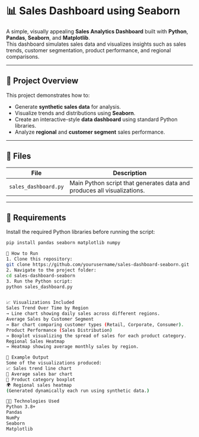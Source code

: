 # 📊 Sales Dashboard using Seaborn

A simple, visually appealing **Sales Analytics Dashboard** built with **Python**, **Pandas**, **Seaborn**, and **Matplotlib**.  
This dashboard simulates sales data and visualizes insights such as sales trends, customer segmentation, product performance, and regional comparisons.

---

## 🧠 Project Overview

This project demonstrates how to:
- Generate **synthetic sales data** for analysis.
- Visualize trends and distributions using **Seaborn**.
- Create an interactive-style **data dashboard** using standard Python libraries.
- Analyze **regional** and **customer segment** sales performance.

---

## 📁 Files

| File | Description |
|------|--------------|
| `sales_dashboard.py` | Main Python script that generates data and produces all visualizations. |

---

## 🧰 Requirements

Install the required Python libraries before running the script:

```bash
pip install pandas seaborn matplotlib numpy

🚀 How to Run
1. Clone this repository:
git clone https://github.com/yourusername/sales-dashboard-seaborn.git
2. Navigate to the project folder:
cd sales-dashboard-seaborn
3. Run the Python script:
python sales_dashboard.py


📈 Visualizations Included
Sales Trend Over Time by Region
→ Line chart showing daily sales across different regions.
Average Sales by Customer Segment
→ Bar chart comparing customer types (Retail, Corporate, Consumer).
Product Performance (Sales Distribution)
→ Boxplot visualizing the spread of sales for each product category.
Regional Sales Heatmap
→ Heatmap showing average monthly sales by region.

🧩 Example Output
Some of the visualizations produced:
📈 Sales trend line chart
👥 Average sales bar chart
🛒 Product category boxplot
🌍 Regional sales heatmap
(Generated dynamically each run using synthetic data.)

🧑‍💻 Technologies Used
Python 3.8+
Pandas
NumPy
Seaborn
Matplotlib
